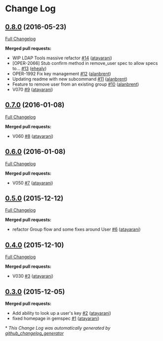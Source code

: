 # Change Log

## [0.8.0](https://github.com/Tapjoy/ldap_tools/tree/0.8.0) (2016-05-23)
[Full Changelog](https://github.com/Tapjoy/ldap_tools/compare/0.7.0...0.8.0)

**Merged pull requests:**

- WIP LDAP Tools massive refactor [\#14](https://github.com/Tapjoy/ldap_tools/pull/14) ([atayarani](https://github.com/atayarani))
- \[OPER-2066\] Stub confirm method in remove\_user spec to allow specs to… [\#13](https://github.com/Tapjoy/ldap_tools/pull/13) ([ehealy](https://github.com/ehealy))
- OPER-1992 Fix key management [\#12](https://github.com/Tapjoy/ldap_tools/pull/12) ([alanbrent](https://github.com/alanbrent))
- Updating readme with new subcommand [\#11](https://github.com/Tapjoy/ldap_tools/pull/11) ([alanbrent](https://github.com/alanbrent))
- Feature to remove user from an existing group [\#10](https://github.com/Tapjoy/ldap_tools/pull/10) ([alanbrent](https://github.com/alanbrent))
- V070 [\#9](https://github.com/Tapjoy/ldap_tools/pull/9) ([atayarani](https://github.com/atayarani))

## [0.7.0](https://github.com/Tapjoy/ldap_tools/tree/0.7.0) (2016-01-08)
[Full Changelog](https://github.com/Tapjoy/ldap_tools/compare/0.6.0...0.7.0)

**Merged pull requests:**

- V060 [\#8](https://github.com/Tapjoy/ldap_tools/pull/8) ([atayarani](https://github.com/atayarani))

## [0.6.0](https://github.com/Tapjoy/ldap_tools/tree/0.6.0) (2016-01-08)
[Full Changelog](https://github.com/Tapjoy/ldap_tools/compare/0.5.0...0.6.0)

**Merged pull requests:**

- V050 [\#7](https://github.com/Tapjoy/ldap_tools/pull/7) ([atayarani](https://github.com/atayarani))

## [0.5.0](https://github.com/Tapjoy/ldap_tools/tree/0.5.0) (2015-12-12)
[Full Changelog](https://github.com/Tapjoy/ldap_tools/compare/0.4.0...0.5.0)

**Merged pull requests:**

- refactor Group flow and some fixes around User [\#6](https://github.com/Tapjoy/ldap_tools/pull/6) ([atayarani](https://github.com/atayarani))

## [0.4.0](https://github.com/Tapjoy/ldap_tools/tree/0.4.0) (2015-12-10)
[Full Changelog](https://github.com/Tapjoy/ldap_tools/compare/0.3.0...0.4.0)

**Merged pull requests:**

- V030 [\#3](https://github.com/Tapjoy/ldap_tools/pull/3) ([atayarani](https://github.com/atayarani))

## [0.3.0](https://github.com/Tapjoy/ldap_tools/tree/0.3.0) (2015-12-05)
**Merged pull requests:**

- Add ability to look up a user's key [\#2](https://github.com/Tapjoy/ldap_tools/pull/2) ([atayarani](https://github.com/atayarani))
- fixed homepage in gemspec [\#1](https://github.com/Tapjoy/ldap_tools/pull/1) ([atayarani](https://github.com/atayarani))



\* *This Change Log was automatically generated by [github_changelog_generator](https://github.com/skywinder/Github-Changelog-Generator)*